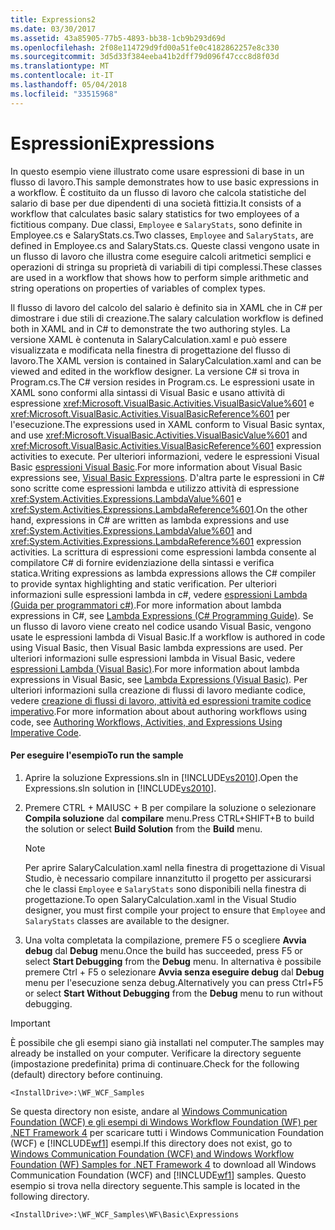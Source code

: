 ```yaml
---
title: Expressions2
ms.date: 03/30/2017
ms.assetid: 43a85905-77b5-4893-bb38-1cb9b293d69d
ms.openlocfilehash: 2f08e114729d9fd00a51fe0c4182862257e8c330
ms.sourcegitcommit: 3d5d33f384eeba41b2dff79d096f47ccc8d8f03d
ms.translationtype: MT
ms.contentlocale: it-IT
ms.lasthandoff: 05/04/2018
ms.locfileid: "33515968"
---
```

# <a name="expressions"></a><span data-ttu-id="d3ed5-102">Espressioni</span><span class="sxs-lookup"><span data-stu-id="d3ed5-102">Expressions</span></span>
<span data-ttu-id="d3ed5-103">In questo esempio viene illustrato come usare espressioni di base in un flusso di lavoro.</span><span class="sxs-lookup"><span data-stu-id="d3ed5-103">This sample demonstrates how to use basic expressions in a workflow.</span></span> <span data-ttu-id="d3ed5-104">È costituito da un flusso di lavoro che calcola statistiche del salario di base per due dipendenti di una società fittizia.</span><span class="sxs-lookup"><span data-stu-id="d3ed5-104">It consists of a workflow that calculates basic salary statistics for two employees of a fictitious company.</span></span> <span data-ttu-id="d3ed5-105">Due classi, `Employee` e `SalaryStats`, sono definite in Employee.cs e SalaryStats.cs.</span><span class="sxs-lookup"><span data-stu-id="d3ed5-105">Two classes, `Employee` and `SalaryStats`, are defined in Employee.cs and SalaryStats.cs.</span></span> <span data-ttu-id="d3ed5-106">Queste classi vengono usate in un flusso di lavoro che illustra come eseguire calcoli aritmetici semplici e operazioni di stringa su proprietà di variabili di tipi complessi.</span><span class="sxs-lookup"><span data-stu-id="d3ed5-106">These classes are used in a workflow that shows how to perform simple arithmetic and string operations on properties of variables of complex types.</span></span>  
  
 <span data-ttu-id="d3ed5-107">Il flusso di lavoro del calcolo del salario è definito sia in XAML che in C# per dimostrare i due stili di creazione.</span><span class="sxs-lookup"><span data-stu-id="d3ed5-107">The salary calculation workflow is defined both in XAML and in C# to demonstrate the two authoring styles.</span></span> <span data-ttu-id="d3ed5-108">La versione XAML è contenuta in SalaryCalculation.xaml e può essere visualizzata e modificata nella finestra di progettazione del flusso di lavoro.</span><span class="sxs-lookup"><span data-stu-id="d3ed5-108">The XAML version is contained in SalaryCalculation.xaml and can be viewed and edited in the workflow designer.</span></span> <span data-ttu-id="d3ed5-109">La versione C# si trova in Program.cs.</span><span class="sxs-lookup"><span data-stu-id="d3ed5-109">The C# version resides in Program.cs.</span></span> <span data-ttu-id="d3ed5-110">Le espressioni usate in XAML sono conformi alla sintassi di Visual Basic e usano attività di espressione <xref:Microsoft.VisualBasic.Activities.VisualBasicValue%601> e <xref:Microsoft.VisualBasic.Activities.VisualBasicReference%601> per l'esecuzione.</span><span class="sxs-lookup"><span data-stu-id="d3ed5-110">The expressions used in XAML conform to Visual Basic syntax, and use <xref:Microsoft.VisualBasic.Activities.VisualBasicValue%601> and <xref:Microsoft.VisualBasic.Activities.VisualBasicReference%601> expression activities to execute.</span></span> <span data-ttu-id="d3ed5-111">Per ulteriori informazioni, vedere le espressioni Visual Basic [espressioni Visual Basic](http://go.microsoft.com/fwlink/?LinkId=165912).</span><span class="sxs-lookup"><span data-stu-id="d3ed5-111">For more information about Visual Basic expressions see, [Visual Basic Expressions](http://go.microsoft.com/fwlink/?LinkId=165912).</span></span> <span data-ttu-id="d3ed5-112">D'altra parte le espressioni in C# sono scritte come espressioni lambda e utilizzo attività di espressione <xref:System.Activities.Expressions.LambdaValue%601> e <xref:System.Activities.Expressions.LambdaReference%601>.</span><span class="sxs-lookup"><span data-stu-id="d3ed5-112">On the other hand, expressions in C# are written as lambda expressions and use <xref:System.Activities.Expressions.LambdaValue%601> and <xref:System.Activities.Expressions.LambdaReference%601> expression activities.</span></span> <span data-ttu-id="d3ed5-113">La scrittura di espressioni come espressioni lambda consente al compilatore C# di fornire evidenziazione della sintassi e verifica statica.</span><span class="sxs-lookup"><span data-stu-id="d3ed5-113">Writing expressions as lambda expressions allows the C# compiler to provide syntax highlighting and static verification.</span></span> <span data-ttu-id="d3ed5-114">Per ulteriori informazioni sulle espressioni lambda in c#, vedere [espressioni Lambda (Guida per programmatori c#)](http://go.microsoft.com/fwlink/?LinkId=182082).</span><span class="sxs-lookup"><span data-stu-id="d3ed5-114">For more information about lambda expressions in C#, see [Lambda Expressions (C# Programming Guide)](http://go.microsoft.com/fwlink/?LinkId=182082).</span></span> <span data-ttu-id="d3ed5-115">Se un flusso di lavoro viene creato nel codice usando Visual Basic, vengono usate le espressioni lambda di Visual Basic.</span><span class="sxs-lookup"><span data-stu-id="d3ed5-115">If a workflow is authored in code using Visual Basic, then Visual Basic lambda expressions are used.</span></span> <span data-ttu-id="d3ed5-116">Per ulteriori informazioni sulle espressioni lambda in Visual Basic, vedere [espressioni Lambda (Visual Basic)](http://go.microsoft.com/fwlink/?LinkId=152437).</span><span class="sxs-lookup"><span data-stu-id="d3ed5-116">For more information about lambda expressions in Visual Basic, see [Lambda Expressions (Visual Basic)](http://go.microsoft.com/fwlink/?LinkId=152437).</span></span> <span data-ttu-id="d3ed5-117">Per ulteriori informazioni sulla creazione di flussi di lavoro mediante codice, vedere [creazione di flussi di lavoro, attività ed espressioni tramite codice imperativo](../../../../docs/framework/windows-workflow-foundation/authoring-workflows-activities-and-expressions-using-imperative-code.md).</span><span class="sxs-lookup"><span data-stu-id="d3ed5-117">For more information about about authoring workflows using code, see [Authoring Workflows, Activities, and Expressions Using Imperative Code](../../../../docs/framework/windows-workflow-foundation/authoring-workflows-activities-and-expressions-using-imperative-code.md).</span></span>  
  
#### <a name="to-run-the-sample"></a><span data-ttu-id="d3ed5-118">Per eseguire l'esempio</span><span class="sxs-lookup"><span data-stu-id="d3ed5-118">To run the sample</span></span>  
  
1.  <span data-ttu-id="d3ed5-119">Aprire la soluzione Expressions.sln in [!INCLUDE[vs2010](../../../../includes/vs2010-md.md)].</span><span class="sxs-lookup"><span data-stu-id="d3ed5-119">Open the Expressions.sln solution in [!INCLUDE[vs2010](../../../../includes/vs2010-md.md)].</span></span>  
  
2.  <span data-ttu-id="d3ed5-120">Premere CTRL + MAIUSC + B per compilare la soluzione o selezionare **Compila soluzione** dal **compilare** menu.</span><span class="sxs-lookup"><span data-stu-id="d3ed5-120">Press CTRL+SHIFT+B to build the solution or select **Build Solution** from the **Build** menu.</span></span>  
  
    > [!NOTE]
    >  <span data-ttu-id="d3ed5-121">Per aprire SalaryCalculation.xaml nella finestra di progettazione di Visual Studio, è necessario compilare innanzitutto il progetto per assicurarsi che le classi `Employee` e `SalaryStats` sono disponibili nella finestra di progettazione.</span><span class="sxs-lookup"><span data-stu-id="d3ed5-121">To open SalaryCalculation.xaml in the Visual Studio designer, you must first compile your project to ensure that `Employee` and `SalaryStats` classes are available to the designer.</span></span>  
  
3.  <span data-ttu-id="d3ed5-122">Una volta completata la compilazione, premere F5 o scegliere **Avvia debug** dal **Debug** menu.</span><span class="sxs-lookup"><span data-stu-id="d3ed5-122">Once the build has succeeded, press F5 or select **Start Debugging** from the **Debug** menu.</span></span> <span data-ttu-id="d3ed5-123">In alternativa è possibile premere Ctrl + F5 o selezionare **Avvia senza eseguire debug** dal **Debug** menu per l'esecuzione senza debug.</span><span class="sxs-lookup"><span data-stu-id="d3ed5-123">Alternatively you can press Ctrl+F5 or select **Start Without Debugging** from the **Debug** menu to run without debugging.</span></span>  
  
> [!IMPORTANT]
>  <span data-ttu-id="d3ed5-124">È possibile che gli esempi siano già installati nel computer.</span><span class="sxs-lookup"><span data-stu-id="d3ed5-124">The samples may already be installed on your computer.</span></span> <span data-ttu-id="d3ed5-125">Verificare la directory seguente (impostazione predefinita) prima di continuare.</span><span class="sxs-lookup"><span data-stu-id="d3ed5-125">Check for the following (default) directory before continuing.</span></span>  
>   
>  `<InstallDrive>:\WF_WCF_Samples`  
>   
>  <span data-ttu-id="d3ed5-126">Se questa directory non esiste, andare al [Windows Communication Foundation (WCF) e gli esempi di Windows Workflow Foundation (WF) per .NET Framework 4](http://go.microsoft.com/fwlink/?LinkId=150780) per scaricare tutti i Windows Communication Foundation (WCF) e [!INCLUDE[wf1](../../../../includes/wf1-md.md)] esempi.</span><span class="sxs-lookup"><span data-stu-id="d3ed5-126">If this directory does not exist, go to [Windows Communication Foundation (WCF) and Windows Workflow Foundation (WF) Samples for .NET Framework 4](http://go.microsoft.com/fwlink/?LinkId=150780) to download all Windows Communication Foundation (WCF) and [!INCLUDE[wf1](../../../../includes/wf1-md.md)] samples.</span></span> <span data-ttu-id="d3ed5-127">Questo esempio si trova nella directory seguente.</span><span class="sxs-lookup"><span data-stu-id="d3ed5-127">This sample is located in the following directory.</span></span>  
>   
>  `<InstallDrive>:\WF_WCF_Samples\WF\Basic\Expressions`